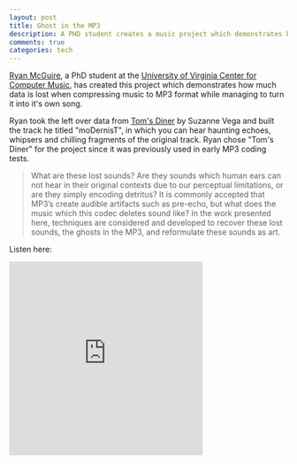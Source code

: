 ```yaml
---
layout: post
title: Ghost in the MP3
description: A PHD student creates a music project which demonstrates how much data is lost when compressing music to MP3 format while managing to turn it into it's own song.
comments: true
categories: tech
---
```


[Ryan McGuire](http://ryanmaguiremusic.com/), a PhD student at the [University of Virginia Center for Computer Music](http://music.virginia.edu/), has created this project which demonstrates how much data is lost when compressing music to MP3 format while managing to turn it into it's own song.

Ryan took the left over data from [Tom's Diner](https://www.youtube.com/watch?v=FLP6QluMlrg) by Suzanne Vega and built the track he titled "moDernisT", in which you can hear haunting echoes, whipsers and chilling fragments of the original track. Ryan chose "Tom's Diner" for the project since it was previously used in early MP3 coding tests.

>What are these lost sounds? Are they sounds which human ears can not hear in their original contexts due to our perceptual limitations, or are they simply encoding detritus? It is commonly accepted that MP3’s create audible artifacts such as pre-echo, but what does the music which this codec deletes sound like? In the work presented here, techniques are considered and developed to recover these lost sounds, the ghosts in the MP3, and reformulate these sounds as art.

Listen here:

<iframe style="border: 0; width: 350px; height: 350px;" src="http://bandcamp.com/EmbeddedPlayer/album=2765011170/size=large/bgcol=ffffff/linkcol=de270f/minimal=true/transparent=true/" seamless><a href="http://rpm7.bandcamp.com/album/the-ghost-in-the-mp3">The Ghost in the MP3 by Ryan Maguire</a></iframe>
